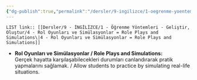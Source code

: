 ```yaml
---
{"dg-publish":true,"permalink":"/dersler/9-ingilizce/1-oegrenme-yoentemleri-gelistir-olustur/4-rol-oyunlari-ve-simuelasyonlar-role-plays-and-simulations/"}
---
```


`LIST link:: [[Dersler/9 - İNGİLİZCE/1 - Öğrenme Yöntemleri - Geliştir, Oluştur/4 - Rol Oyunları ve Simülasyonlar = Role Plays and Simulations\|4 - Rol Oyunları ve Simülasyonlar = Role Plays and Simulations]]
`
- **Rol Oyunları ve Simülasyonlar / Role Plays and Simulations:**  
  Gerçek hayatta karşılaşabilecekleri durumları canlandırarak pratik yapmalarını sağlamak. / Allow students to practice by simulating real-life situations.